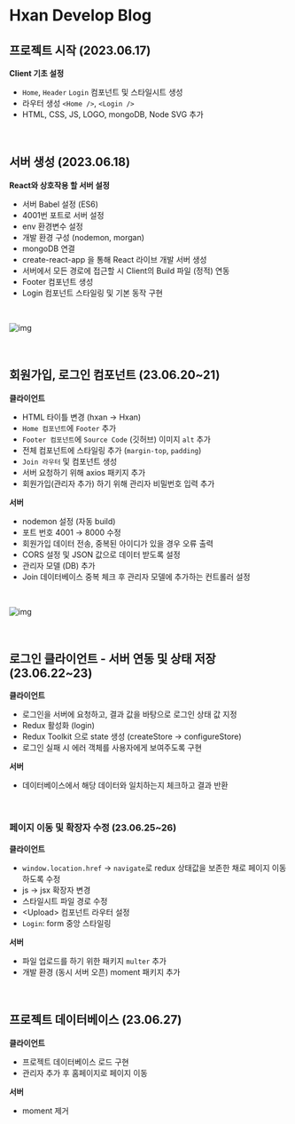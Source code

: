 # Hxan Develop Blog

## 프로젝트 시작 (2023.06.17)

**Client 기초 설정**

- `Home`, `Header` `Login` 컴포넌트 및 스타일시트 생성
- 라우터 생성 `<Home />`, `<Login />`
- HTML, CSS, JS, LOGO, mongoDB, Node SVG 추가

<br>

## 서버 생성 (2023.06.18)

**React와 상호작용 할 서버 설정**

- 서버 Babel 설정 (ES6)
- 4001번 포트로 서버 설정
- env 환경변수 설정
- 개발 환경 구성 (nodemon, morgan)
- mongoDB 연결
- create-react-app 을 통해 React 라이브 개발 서버 생성
- 서버에서 모든 경로에 접근할 시 Client의 Build 파일 (정적) 연동
- Footer 컴포넌트 생성
- Login 컴포넌트 스타일링 및 기본 동작 구현

<br>

![img](https://github.com/Hansan529/Blog/assets/115819770/cab229ff-4dde-4ce2-a09f-3959a5dbaabd)

<br>

## 회원가입, 로그인 컴포넌트 (23.06.20~21)

**클라이언트**

- HTML 타이틀 변경 (hxan &rarr; Hxan)
- `Home 컴포넌트`에 `Footer` 추가
- `Footer 컴포넌트`에 `Source Code` (깃허브) 이미지 `alt` 추가
- 전체 컴포넌트에 스타일링 추가 (`margin-top`, `padding`)
- `Join 라우터` 및 컴포넌트 생성
- 서버 요청하기 위해 axios 패키지 추가
- 회원가입(관리자 추가) 하기 위해 관리자 비밀번호 입력 추가

**서버**

- nodemon 설정 (자동 build)
- 포트 번호 4001 &rarr; 8000 수정
- 회원가입 데이터 전송, 중복된 아이디가 있을 경우 오류 출력
- CORS 설정 및 JSON 값으로 데이터 받도록 설정
- 관리자 모델 (DB) 추가
- Join 데이터베이스 중복 체크 후 관리자 모델에 추가하는 컨트롤러 설정

<br>

![img](https://github.com/Hansan529/Blog/assets/115819770/4d6c47fc-98f6-4277-89f9-e01521d91919)

<br>

## 로그인 클라이언트 - 서버 연동 및 상태 저장 (23.06.22~23)

**클라이언트**

- 로그인을 서버에 요청하고, 결과 값을 바탕으로 로그인 상태 값 지정
- Redux 활성화 (login)
- Redux Toolkit 으로 state 생성 (createStore &rarr; configureStore)
- 로그인 실패 시 에러 객체를 사용자에게 보여주도록 구현

**서버**

- 데이터베이스에서 해당 데이터와 일치하는지 체크하고 결과 반환

<br>

### 페이지 이동 및 확장자 수정 (23.06.25~26)

**클라이언트**

- `window.location.href` &rarr; `navigate`로 redux 상태값을 보존한 채로 페이지 이동하도록 수정
- js &rarr; jsx 확장자 변경
- 스타일시트 파일 경로 수정
- &lt;Upload&gt; 컴포넌트 라우터 설정
- `Login`: form 중앙 스타일링

**서버**

- 파일 업로드를 하기 위한 패키지 `multer` 추가
- 개발 환경 (동시 서버 오픈) moment 패키지 추가

<br>

## 프로젝트 데이터베이스 (23.06.27)

**클라이언트**

- 프로젝트 데이터베이스 로드 구현
- 관리자 추가 후 홈페이지로 페이지 이동

**서버**

- moment 제거

